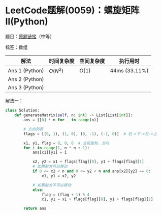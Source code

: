 # LeetCode题解(0059)：螺旋矩阵II(Python)

题目：[原题链接](https://leetcode-cn.com/problems/spiral-matrix-ii/)（中等）

标签：数组

| 解法           | 时间复杂度 | 空间复杂度 | 执行用时      |
| -------------- | ---------- | ---------- | ------------- |
| Ans 1 (Python) | $O(N^2)$   | $O(1)$     | 44ms (33.11%) |
| Ans 2 (Python) |            |            |               |
| Ans 3 (Python) |            |            |               |

解法一：

```python
class Solution:
    def generateMatrix(self, n: int) -> List[List[int]]:
        ans = [[0] * n for _ in range(n)]

        # 方向列表
        flags = [(0, 1), (1, 0), (0, -1), (-1, 0)]  # 右->下->左->上

        x1, y1, flag = 0, 0, 0  # 当前坐标、方向
        for i in range(1, n * n + 1):
            ans[x1][y1] = i

            x2, y2 = x1 + flags[flag][0], y1 + flags[flag][1]
            # 如果前方可以移动
            if 0 <= x2 < n and 0 <= y2 < n and ans[x2][y2] == 0:
                x1, y1 = x2, y2

            # 如果前方不可以移动
            else:
                flag = (flag + 1) % 4
                x1, y1 = x1 + flags[flag][0], y1 + flags[flag][1]

        return ans
```

